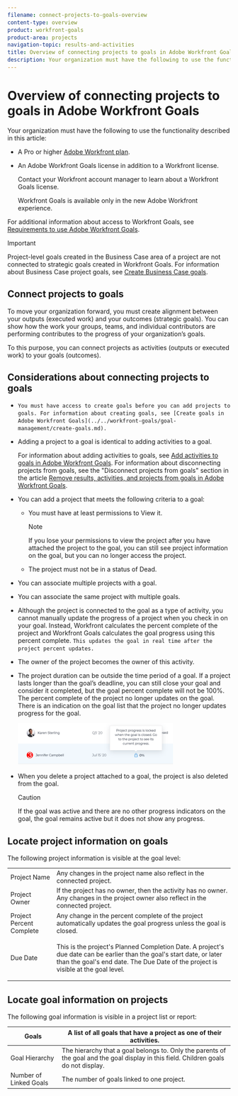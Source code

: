 ```yaml
---
filename: connect-projects-to-goals-overview
content-type: overview
product: workfront-goals
product-area: projects
navigation-topic: results-and-activities
title: Overview of connecting projects to goals in Adobe Workfront Goals
description: Your organization must have the following to use the functionality described in this article:
---
```


# Overview of connecting projects to goals in Adobe Workfront Goals

Your organization must have the following to use the functionality described in this article:

* A Pro or higher [Adobe Workfront plan](https://www.workfront.com/plans). 
* An Adobe Workfront Goals license in addition to a Workfront license.

  Contact your Workfront account manager to learn about a Workfront Goals license.

  Workfront Goals is available only in the new Adobe Workfront experience.

For additional information about access to Workfront Goals, see [Requirements to use Adobe Workfront Goals](../../workfront-goals/goal-management/access-needed-for-wf-goals.md).

>[!IMPORTANT]
>
>Project-level goals created in the Business Case area of a project are not connected to strategic goals created in Workfront Goals.&nbsp;For information about Business Case project goals, see [Create Business Case goals](../../manage-work/projects/define-a-business-case/create-business-case-goals.md).

## Connect projects to goals

To move your organization forward, you must create alignment between your outputs (executed work) and your outcomes (strategic goals). You can show how the work your groups, teams, and individual contributors are performing contributes to the progress of your organization’s goals.

To this purpose, you can connect projects as activities (outputs or executed work) to your goals (outcomes).

## Considerations about connecting projects to goals

* ```You must have access to create goals before you can add projects to goals. For information about creating goals, see [Create goals in Adobe Workfront Goals](../../workfront-goals/goal-management/create-goals.md).``` 
* Adding a project to a goal is identical to adding activities to a goal.

  For information about adding activities to goals, see [Add activities to goals in Adobe Workfront Goals](../../workfront-goals/results-and-activities/add-activities-to-goals.md). For information about disconnecting projects from goals, see the "Disconnect projects from goals" section in the article [Remove results, activities, and projects from goals in Adobe Workfront Goals](../../workfront-goals/results-and-activities/remove-results-activities-from-goals.md). 

* You can add a project that meets the following criteria to a goal:

   * You must have at least permissions to&nbsp;View it.

     >[!NOTE]
     >
     >If you lose your permissions to view the project after you have attached the project to the goal, you can still see project information on the goal, but you can no longer access the project.

   * The project must not be in a status of Dead.

* You can associate multiple projects with a goal.
* You can associate the same project with multiple goals. 
* Although the project is connected to the goal as a type of activity, you cannot manually update the progress of a project when you check in on your goal. Instead, Workfront calculates the percent complete of the project and Workfront Goals calculates the goal progress using this percent complete. ```This updates the goal in real time after the project percent updates.```
* The owner of the project becomes the owner of this activity.
* The project duration can be outside the time period of a goal. If a project lasts longer than the goal’s deadline, you can still close your goal and consider it completed, but the goal percent complete will not be 100%. The percent complete of the project no longer updates on the goal. There is an indication on the goal list that the project no longer updates progress for the goal.

  ![](assets/goal-closed-project-active-warning-goal-list-350x94.png)

* When you delete a project attached to a goal, the project is also deleted from the goal.

  >[!CAUTION]
  >
  >If the goal was active and there are no other progress indicators on the goal, the goal remains active but it does not show any progress.

## Locate project information on goals

The following project information is visible at the goal level: 

<table cellspacing="0"> 
 <col> 
 <col> 
 <tbody> 
  <tr> 
   <td role="rowheader">Project Name</td> 
   <td>Any changes in the project name also reflect in the connected project. </td> 
  </tr> 
  <tr> 
   <td role="rowheader">Project Owner</td> 
   <td> If the project has no owner, then the activity has no owner. Any changes in the project owner also reflect in the connected project. </td> 
  </tr> 
  <tr> 
   <td role="rowheader">Project Percent Complete</td> 
   <td>Any change in the percent complete of the project automatically updates the goal progress unless the goal is closed. </td> 
  </tr> 
  <tr> 
   <td role="rowheader">Due Date</td> 
   <td> <p>This is the project's Planned Completion Date. A project's due date can be earlier than the goal's start date, or later than the goal's end date. The Due Date of the project is visible at the goal level.</p> </td> 
  </tr> 
 </tbody> 
</table>

## Locate goal information on projects

The following goal information is visible in a project list or report:

| Goals  |A list of all goals that have a project as one of their activities.  |
|---|---|
| Goal Hierarchy |The hierarchy that a goal belongs to. Only the parents of the goal and the goal display in this field. Children goals do not display.  |
| Number of Linked Goals |The number of goals linked to one project. |

